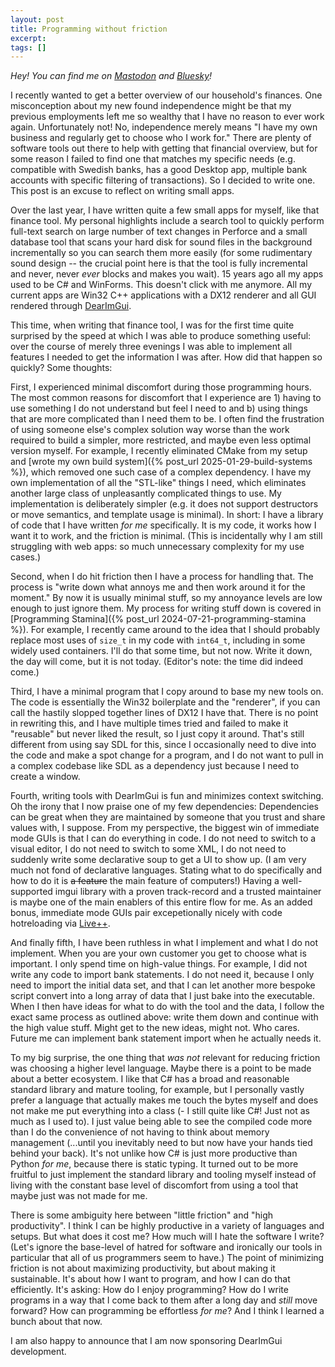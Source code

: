 ```yaml
---
layout: post
title: Programming without friction
excerpt:
tags: []
---
```


_Hey! You can find me on [Mastodon](https://mastodon.gamedev.place/@sschoener) and [Bluesky](https://bsky.app/profile/sschoener.bsky.social)!_

I recently wanted to get a better overview of our household's finances. One misconception about my new found independence might be that my previous employments left me so wealthy that I have no reason to ever work again. Unfortunately not! No, independence merely means "I have my own business and regularly get to choose who I work for." There are plenty of software tools out there to help with getting that financial overview, but for some reason I failed to find one that matches my specific needs (e.g. compatible with Swedish banks, has a good Desktop app, multiple bank accounts with specific filtering of transactions). So I decided to write one. This post is an excuse to reflect on writing small apps.

Over the last year, I have written quite a few small apps for myself, like that finance tool. My personal highlights include a search tool to quickly perform full-text search on large number of text changes in Perforce and a small database tool that scans your hard disk for sound files in the background incrementally so you can search them more easily (for some rudimentary sound design -- the crucial point here is that the tool is fully incremental and never, never _ever_ blocks and makes you wait). 15 years ago all my apps used to be C# and WinForms. This doesn't click with me anymore. All my current apps are Win32 C++ applications with a DX12 renderer and all GUI rendered through [DearImGui](https://github.com/ocornut/imgui).

This time, when writing that finance tool, I was for the first time quite surprised by the speed at which I was able to produce something useful: over the course of merely three evenings I was able to implement all features I needed to get the information I was after. How did that happen so quickly? Some thoughts:

First, I experienced minimal discomfort during those programming hours. The most common reasons for discomfort that I experience are 1) having to use something I do not understand but feel I need to and b) using things that are more complicated than I need them to be. I often find the frustration of using someone else's complex solution way worse than the work required to build a simpler, more restricted, and maybe even less optimal version myself. For example, I recently eliminated CMake from my setup and [wrote my own build system]({% post_url 2025-01-29-build-systems %}), which removed one such case of a complex dependency. I have my own implementation of all the "STL-like" things I need, which eliminates another large class of unpleasantly complicated things to use. My implementation is deliberately simpler (e.g. it does not support destructors or move semantics, and template usage is minimal). In short: I have a library of code that I have written _for me_ specifically. It is my code, it works how I want it to work, and the friction is minimal. (This is incidentally why I am still struggling with web apps: so much unnecessary complexity for my use cases.)

Second, when I do hit friction then I have a process for handling that. The process is "write down what annoys me and then work around it for the moment." By now it is usually minimal stuff, so my annoyance levels are low enough to just ignore them. My process for writing stuff down is covered in [Programming Stamina]({% post_url 2024-07-21-programming-stamina %}). For example, I recently came around to the idea that I should probably replace most uses of `size_t` in my code with `int64_t`, including in some widely used containers. I'll do that some time, but not now. Write it down, the day will come, but it is not today. (Editor's note: the time did indeed come.)

Third, I have a minimal program that I copy around to base my new tools on. The code is essentially the Win32 boilerplate and the "renderer", if you can call the hastily slopped together lines of DX12 I have that. There is no point in rewriting this, and I have multiple times tried and failed to make it "reusable" but never liked the result, so I just copy it around. That's still different from using say SDL for this, since I occasionally need to dive into the code and make a spot change for a program, and I do not want to pull in a complex codebase like SDL as a dependency just because I need to create a window.

Fourth, writing tools with DearImGui is fun and minimizes context switching. Oh the irony that I now praise one of my few dependencies: Dependencies can be great when they are maintained by someone that you trust and share values with, I suppose. From my perspective, the biggest win of immediate mode GUIs is that I can do everything in code. I do not need to switch to a visual editor, I do not need to switch to some XML, I do not need to suddenly write some declarative soup to get a UI to show up. (I am very much not fond of declarative languages. Stating what to do specifically and how to do it is ~~a feature~~ the main feature of computers!) Having a well-supported imgui library with a proven track-record and a trusted maintainer is maybe one of the main enablers of this entire flow for me. As an added bonus, immediate mode GUIs pair excepetionally nicely with code hotreloading via [Live++](https://liveplusplus.tech/).

And finally fifth, I have been ruthless in what I implement and what I do not implement. When you are your own customer you get to choose what is important. I only spend time on high-value things. For example, I did not write any code to import bank statements. I do not need it, because I only need to import the initial data set, and that I can let another more bespoke script convert into a long array of data that I just bake into the executable. When I then have ideas for what to do with the tool and the data, I follow the exact same process as outlined above: write them down and continue with the high value stuff. Might get to the new ideas, might not. Who cares. Future me can implement bank statement import when he actually needs it.

To my big surprise, the one thing that _was not_ relevant for reducing friction was choosing a higher level language. Maybe there is a point to be made about a better ecosystem. I like that C# has a broad and reasonable standard library and mature tooling, for example, but I personally vastly prefer a language that actually makes me touch the bytes myself and does not make me put everything into a class (- I still quite like C#! Just not as much as I used to). I just value being able to see the compiled code more than I do the convenience of not having to think about memory management (...until you inevitably need to but now have your hands tied behind your back). It's not unlike how C# is just more productive than Python _for me_, because there is static typing. It turned out to be more fruitful to just implement the standard library and tooling myself instead of living with the constant base level of discomfort from using a tool that maybe just was not made for me.

There is some ambiguity here between "little friction" and "high productivity". I think I can be highly productive in a variety of languages and setups. But what does it cost me? How much will I hate the software I write? (Let's ignore the base-level of hatred for software and ironically our tools in particular that all of us programmers seem to have.) The point of minimizing friction is not about maximizing productivity, but about making it sustainable. It's about how I want to program, and how I can do that efficiently. It's asking: How do I enjoy programming? How do I write programs in a way that I come back to them after a long day and _still_ move forward? How can programming be effortless _for me_? And I think I learned a bunch about that now.

I am also happy to announce that I am now sponsoring DearImGui development.
